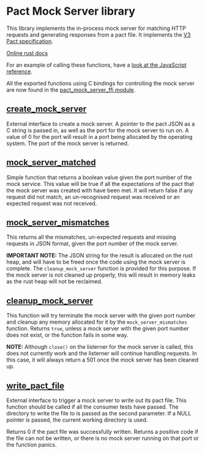 # Pact Mock Server library

This library implements the in-process mock server for matching HTTP requests and generating responses from a pact file.
It implements the [V3 Pact specification](https://github.com/pact-foundation/pact-specification/tree/version-3).

[Online rust docs](https://docs.rs/pact_mock_server/)

For an example of calling these functions, have a [look at the JavaScript reference](https://github.com/pact-foundation/pact-reference/blob/master/javascript/README.md).

All the exported functions using C bindings for controlling the mock server are now found in the [pact_mock_server_ffi module](../pact_mock_server_ffi).

## [create_mock_server](http://www.pact.io/reference/rust/libpact_mock_server-docs-latest/pact_mock_server/fn.create_mock_server.html)

External interface to create a mock server. A pointer to the pact JSON as a C string is passed in,
as well as the port for the mock server to run on. A value of 0 for the port will result in a
port being allocated by the operating system. The port of the mock server is returned.

## [mock_server_matched](http://www.pact.io/reference/rust/libpact_mock_server-docs-latest/pact_mock_server/fn.mock_server_matched.html)

Simple function that returns a boolean value given the port number of the mock service. This value will be true if all
the expectations of the pact that the mock server was created with have been met. It will return false if any request did
not match, an un-recognised request was received or an expected request was not received.

## [mock_server_mismatches](http://www.pact.io/reference/rust/libpact_mock_server-docs-latest/pact_mock_server/fn.mock_server_mismatches.html)

This returns all the mismatches, un-expected requests and missing requests in JSON format, given the port number of the
mock server.

**IMPORTANT NOTE:** The JSON string for the result is allocated on the rust heap, and will have to be freed once the
code using the mock server is complete. The `cleanup_mock_server` function is provided for this purpose. If the mock
server is not cleaned up properly, this will result in memory leaks as the rust heap will not be reclaimed.

## [cleanup_mock_server](http://www.pact.io/reference/rust/libpact_mock_server-docs-latest/pact_mock_server/fn.cleanup_mock_server.html)

This function will try terminate the mock server with the given port number and cleanup any memory allocated for it by
the `mock_server_mismatches` function. Returns `true`, unless a mock server with the given port number does not exist,
or the function fails in some way.

**NOTE:** Although `close()` on the listerner for the mock server is called, this does not currently work and the
listerner will continue handling requests. In this case, it will always return a 501 once the mock server has been
cleaned up.

## [write_pact_file](http://www.pact.io/reference/rust/libpact_mock_server-docs-latest/pact_mock_server/fn.write_pact_file.html)

External interface to trigger a mock server to write out its pact file. This function should
be called if all the consumer tests have passed. The directory to write the file to is passed
as the second parameter. If a NULL pointer is passed, the current working directory is used.

Returns 0 if the pact file was successfully written. Returns a positive code if the file can
not be written, or there is no mock server running on that port or the function panics.
